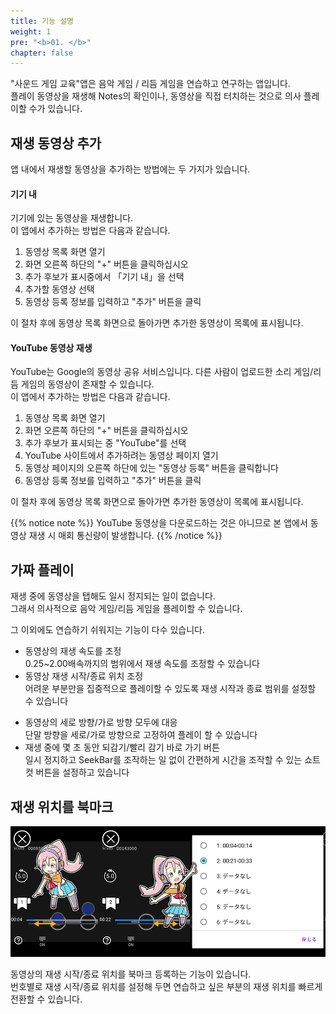 ```yaml
---
title: 기능 설명
weight: 1
pre: "<b>01. </b>"
chapter: false
---
```


"사운드 게임 교육"앱은 음악 게임 / 리듬 게임을 연습하고 연구하는 앱입니다.<br>
플레이 동영상을 재생해 Notes의 확인이나, 동영상을 직접 터치하는 것으로 의사 플레이할 수가 있습니다.

## 재생 동영상 추가

앱 내에서 재생할 동영상을 추가하는 방법에는 두 가지가 있습니다.

#### 기기 내

기기에 있는 동영상을 재생합니다.<br>
이 앱에서 추가하는 방법은 다음과 같습니다.

1. 동영상 목록 화면 열기
2. 화면 오른쪽 하단의 "+" 버튼을 클릭하십시오
3. 추가 후보가 표시중에서 「기기 내」을 선택
4. 추가할 동영상 선택
5. 동영상 등록 정보를 입력하고 "추가" 버튼을 클릭

이 절차 후에 동영상 목록 화면으로 돌아가면 추가한 동영상이 목록에 표시됩니다.

#### YouTube 동영상 재생

YouTube는 Google의 동영상 공유 서비스입니다. 다른 사람이 업로드한 소리 게임/리듬 게임의 동영상이 존재할 수 있습니다.<br>
이 앱에서 추가하는 방법은 다음과 같습니다.

1. 동영상 목록 화면 열기
2. 화면 오른쪽 하단의 "+" 버튼을 클릭하십시오
3. 추가 후보가 표시되는 중 "YouTube"를 선택
4. YouTube 사이트에서 추가하려는 동영상 페이지 열기
5. 동영상 페이지의 오른쪽 하단에 있는 "동영상 등록" 버튼을 클릭합니다
6. 동영상 등록 정보를 입력하고 "추가" 버튼을 클릭

이 절차 후에 동영상 목록 화면으로 돌아가면 추가한 동영상이 목록에 표시됩니다.

{{% notice note %}}
YouTube 동영상을 다운로드하는 것은 아니므로 본 앱에서 동영상 재생 시 매회 통신량이 발생합니다.
{{% /notice %}}


## 가짜 플레이

재생 중에 동영상을 탭해도 일시 정지되는 일이 없습니다.<br>
그래서 의사적으로 음악 게임/리듬 게임을 플레이할 수 있습니다.<br>

그 이외에도 연습하기 쉬워지는 기능이 다수 있습니다.

- 동영상의 재생 속도를 조정<br>0.25~2.00배속까지의 범위에서 재생 속도를 조정할 수 있습니다
- 동영상 재생 시작/종료 위치 조정<br>어려운 부분만을 집중적으로 플레이할 수 있도록 재생 시작과 종료 범위를 설정할 수 있습니다
<!--
- 동영상 확대/축소 및 위치 조정<br>동영상을 단말기 해상도에 맞출 수 있도록 확축과 위치 조정을 할 수 있습니다
- 동영상 반전(MIRROR)<br>동영상 화면을 좌우 반전 표시 할 수 있습니다
-->
- 동영상의 세로 방향/가로 방향 모두에 대응<br>단말 방향을 세로/가로 방향으로 고정하여 플레이 할 수 있습니다
- 재생 중에 몇 초 동안 되감기/빨리 감기 바로 가기 버튼<br>일시 정지하고 SeekBar를 조작하는 일 없이 간편하게 시간을 조작할 수 있는 쇼트 컷 버튼을 설정하고 있습니다

## 재생 위치를 북마크

![video scale](img_video_bookmark.png#imgleft)
<div class="clear clear_box"></div>
동영상의 재생 시작/종료 위치를 북마크 등록하는 기능이 있습니다.<br>
번호별로 재생 시작/종료 위치를 설정해 두면 연습하고 싶은 부분의 재생 위치를 빠르게 전환할 수 있습니다.<br>